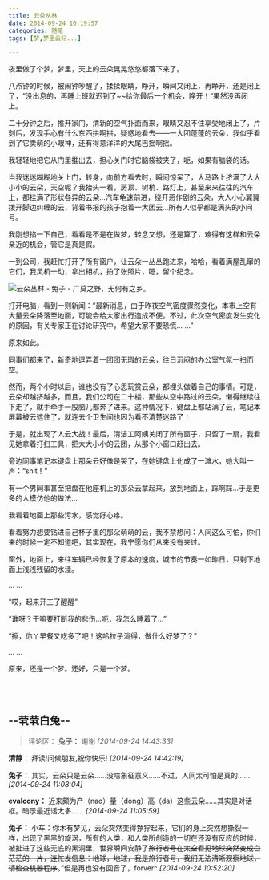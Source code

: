 ```yaml
---
title: 云朵丛林
date: 2014-09-24 10:19:57
categories: 随笔
tags: [梦,梦里云归...]

---
```

夜里做了个梦，梦里，天上的云朵晃晃悠悠都落下来了。

八点钟的时候，被闹钟吵醒了，揉揉眼睛，睁开，瞬间又闭上，再睁开，还是闭上了，“没出息的，再睡上班就迟到了~~给你最后一个机会，睁开！”果然没再闭上。

二十分钟之后，推开家门，清新的空气扑面而来，眼睛又忍不住享受地闭上了，片刻后，发现手心有什么东西拱啊拱，疑惑地看去——一大团蓬蓬的云朵，我似乎看到了它卖萌的小眼神，还有得意洋洋的大尾巴摇啊摇。

我轻轻地把它从门里推出去，担心关门时它脑袋被夹了，呃，如果有脑袋的话。

当我迷迷糊糊地关上门，转身，向前方看去时，瞬间惊呆了，大马路上挤满了大大小小的云朵，天空呢？我抬头一看，房顶、树梢、路灯上，甚至来来往往的汽车上，都挂满了形状各异的云朵...汽车龟速前进，绕开恶作剧的云朵，大人小心翼翼拨开脚边纠缠的云，背着书报的孩子抱着一大团云...所有人似乎都是满头的小问号。

我刚想掐一下自己，看看是不是在做梦，转念又想，还是算了，难得有这样和云朵亲近的机会，管它是真是假。

一到公司，我赶忙打开了所有窗户，让云朵一丛丛跑进来，哈哈，看着满屋乱窜的它们，我灵机一动，拿出相机，拍了张照片，嗯，留个纪念。

![云朵丛林 - 兔子 - 广莫之野，无何有之乡。](4801118677853909103.jpg)

打开电脑，看到一则新闻：“最新消息，由于昨夜空气密度骤然变化，本市上空有大量云朵降落至地面，可能会给大家出行造成不便。不过，此次空气密度发生变化的原因，有关专家正在讨论研究中，希望大家不要恐慌... ...”

原来如此。

同事们都来了，新奇地逗弄着一团团无瑕的云朵，往日沉闷的办公室气氛一扫而空。

然而，两个小时以后，谁也没有了心思玩赏云朵，都埋头做着自己的事情。可是，云朵却越挤越多，而且，我们公司在二十楼，那些从空中路过的云朵，懒得继续往下走了，就手牵手一股脑儿都奔了进来。这种情况下，键盘上都站满了云，笔记本屏幕被云遮住了，就连去个卫生间也因为看不清楚迷路了！

于是，就出现了人云大战！最后，清洁工阿姨关闭了所有窗子，只留了一扇，我看见她拿着打扫工具，把大大小小的云团，从那个小窗口赶出去。

旁边同事笔记本键盘上那朵云好像是哭了，在她键盘上化成了一滩水，她大叫一声：“shit！”

有一个男同事甚至把盘在他座机上的那朵云拿起来，放到地面上，踩啊踩...于是更多的人模仿他的做法...

我看着地面上那些污水，感觉好心疼。

看着努力想要钻进自己杯子里的那朵萌萌的云，我不禁想问：人间这么可怕，你们来的时候一定不知道吧，其实现在，我宁愿你们从来没有来过。

窗外，地面上，来往车辆已经恢复了原本的速度，城市的节奏一如昨日，只剩下地面上浅浅残留的水洼。

... ...

“哎，起来开工了~~醒醒~~”

“谁呀？干嘛要打断我的悲伤...呃，我怎么睡着了...”

“擦，你丫早餐又吃多了吧！这哈拉子淌得，做什么好梦了？”

... ...

原来，还是一个梦。还好，只是一个梦。

<br /><br />

--茕茕白兔--
---
>评论区：
>**兔子：** 谢谢  *[2014-09-24 14:43:33]*
>
**清静：** 拜读!问候朋友,祝你快乐!  *[2014-09-24 14:42:19]*
>
**兔子：** 其实，云朵只是云朵......没啥象征意义......不过，人间太可怕是真的......  *[2014-09-24 11:08:04]*
>
**evalcony：** 近来颇为产（nao）量（dong）高（da）这些云朵……其实是对话框。暗示最近话太多……  *[2014-09-24 11:05:59]*
>
**兔子：** 小车：你木有梦见，云朵突然变得狰狞起来，它们的身上突然想撕裂一样，出现了黑黑的旋涡，所有的人类，和人类所创造的一切在还没有反应的时候，被扯进了这些无底的黑洞里，世界瞬间安静了~~旅行者号在太空看见地球突然变成白茫茫的一片，连忙发信息：地球，地球，我是旅行者号，我们无法清晰观察地球，请检查机器程序~~。”但是再也没有回音了，forver^  *[2014-09-24 10:52:20]*
>
